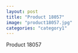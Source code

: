 ```yaml
---
layout: post
title: "Product 18057"
image: "product18057.jpg"
categories: "category1"
---
```

Product 18057
